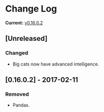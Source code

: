 # Change Log

**Current:** [v0.16.0.2](https://github.com/Qwynn/CKAnimalPack/releases/tag/v0.16.0.2)

## [Unreleased]
### Changed
- Big cats now have advanced intelligence.

## [0.16.0.2] - 2017-02-11
### Removed
- Pandas.
